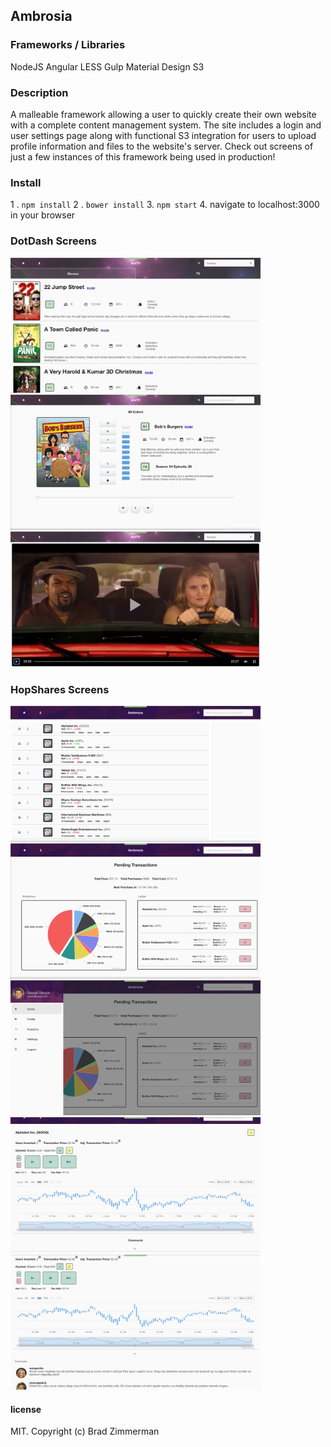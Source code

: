 ## Ambrosia

### Frameworks / Libraries
NodeJS
Angular
LESS
Gulp
Material Design
S3

### Description

A malleable framework allowing a user to quickly create their own website with a complete content management system. The site includes a login and user settings page along with functional S3 integration for users to upload profile information and files to the website's server. Check out screens of just a few instances of this framework being used in production!

### Install

1 . `npm install`
2 . `bower install`
3. `npm start`
4. navigate to localhost:3000 in your browser

### DotDash Screens

<img src="./screens/ark01.png" width="400"/>
<img src="./screens/ark02.png" width="400"/>
<img src="./screens/ark03.png" width="400"/>

### HopShares Screens

<img src="./screens/hopshares01.png" width="400"/>
<img src="./screens/hopshares02.png" width="400"/>
<img src="./screens/hopshares03.png" width="400"/>
<img src="./screens/hopshares04.png" width="400"/>
<img src="./screens/hopshares05.png" width="400"/>

#### license

MIT. Copyright (c) Brad Zimmerman
